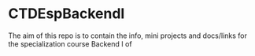 # CTDEspBackendI
The aim of this repo is to contain the info, mini projects and docs/links for the specialization course Backend I of 
